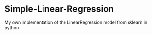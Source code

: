# Simple-Linear-Regression
My own implementation of the LinearRegression model from sklearn in python
